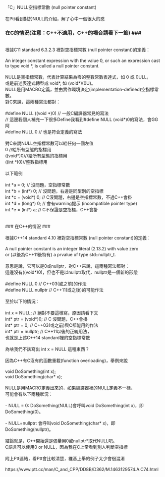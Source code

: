 「C」NULL空指標常數 (null pointer constant)<BR>
<BR>
在Ptt看到對於NULL的介紹，解了心中一個很大的惑<BR>
### 在C的情況(注意：C++不適用，C++的場合請看下一節) ###<BR>
<BR>
根據C11 standard 6.3.2.3 裡對空指標常數 (null pointer constant)的定義：<BR>
<BR>
An integer constant expression with the value 0, or such an expression cast<BR>
to type void *, is called a null pointer constant.<BR>
<BR>
NULL是空指標常數，代表計算結果為零的整數常數表達式，如 0 或 0ULL，<BR>
或是前述表達式轉型成 void*, 如 (void*)(0U)。<BR>
NULL是用MACRO定義，並由實作環境決定(implementation-defined)空指標常數。<BR>
對C來說，這兩種寫法都對：<BR>
<BR>
#define NULL ((void *)0)        // 一般C編譯器常見的寫法<BR>
                                // 這邊我個人補充一下很多Define我看到#define NULL (void*)0的寫法，會GG阿<BR>
#define NULL 0                  // 也是符合定義的寫法<BR>
<BR>
對C來說NULL空指標常數可以給任何一個左值<BR>
0         //給所有型態的指標用<BR>
((void*)0)//給所有型態的指標用<BR>
((int *)0)//整數指標用<BR>
<BR>
以下範例<BR>
<BR>
int *a = 0;           // 沒問題，空指標常數<BR>
int *b = (int*) 0;    // 沒問題，右邊是同型別的空指標<BR>
int *c = (void*) 0;   // C沒問題，右邊是空指標常數，不過C++會掛<BR>
int *d = (long*) 0;   // 會有warning提示 (incompatible pointer type)<BR>
int *e = (int*) a;    // C不保證是空指標，C++會掛<BR>
<BR>
<BR>
### 在C++的情況 ###<BR>
<BR>
根據C++14 standard 4.10 裡對空指標常數 (null pointer constant)的定義：<BR>
<BR>
A null pointer constant is an integer literal (2.13.2) with value zero<BR>
or (以後為C++11後特有) a prvalue of type std::nullptr_t.<BR>
<BR>
意思是說，它可以是0或nullptr，對C++來說，這兩種寫法都對：<BR>
這邊沒有((void*)0)，但也不是以nullptr取代，nullptr是一個新的形態<BR>
<BR>
#define NULL 0                  // C++03(或之前)的作法<BR>
#define NULL nullptr            // C++11(或之後)的可能作法<BR>
<BR>
至於以下的情況：<BR>
<BR>
int x = NULL;           // 絕對不要這樣寫，原因請看下文<BR>
int* ptr = (void*)0;    // C 沒問題，C++會掛<BR>
int* ptr = 0;           // C++03(或之前)與C都能用的作法<BR>
int* ptr = nullptr;     // C++11以後的正統用法，<BR>
                           也就是上述C++14 standard裡的空指標常數<BR>
<BR>
為啥我們不該寫出 int x = NULL 這種東西？<BR><BR>
因為C++有C沒有的函數重載(function overloading)，舉例來說<BR>
<BR>
void DoSomething(int x);<BR>
void DoSomething(char* x);<BR>
<BR>
NULL是用MACRO定義出來的，如果編譯器裡的NULL定義不一樣，<BR>
可能會有以下兩種狀況：<BR>
<BR>
- NULL = 0: DoSomething(NULL)會呼叫void DoSomething(int x)，即<BR>
            DoSomething(0)。<BR>
<BR>
- NULL=nullptr: 會呼叫void DoSomething(char* x)，即DoSomething(nullptr)。<BR>
<BR>
結論就是，C++開始還是儘量用0或nullptr*取代NULL吧。<BR>
C語言可以使用0 or NULL，因為我在C上常看到別人判斷空指標<BR>
<BR>
附上Ptt連結，看Ptt會比較清楚，維基上舉的例子太少會很混淆<BR>
<BR>
https://www.ptt.cc/man/C_and_CPP/DD8B/D362/M.1463129574.A.C74.html<BR>
